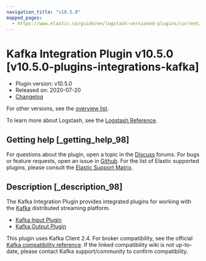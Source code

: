```yaml
---
navigation_title: "v10.5.0"
mapped_pages:
  - https://www.elastic.co/guide/en/logstash-versioned-plugins/current/v10.5.0-plugins-integrations-kafka.html
---
```


# Kafka Integration Plugin v10.5.0 [v10.5.0-plugins-integrations-kafka]


* Plugin version: v10.5.0
* Released on: 2020-07-20
* [Changelog](https://github.com/logstash-plugins/logstash-integration-kafka/blob/v10.5.0/CHANGELOG.md)

For other versions, see the [overview list](integration-kafka-index.md).

To learn more about Logstash, see the [Logstash Reference](logstash://reference/index.md).

## Getting help [_getting_help_98]

For questions about the plugin, open a topic in the [Discuss](http://discuss.elastic.co) forums. For bugs or feature requests, open an issue in [Github](https://github.com/logstash-plugins/logstash-integration-kafka). For the list of Elastic supported plugins, please consult the [Elastic Support Matrix](https://www.elastic.co/support/matrix#matrix_logstash_plugins).


## Description [_description_98]

The Kafka Integration Plugin provides integrated plugins for working with the [Kafka](https://kafka.apache.org/) distributed streaming platform.

* [Kafka Input Plugin](logstash://reference/plugins-inputs-kafka.md)
* [Kafka Output Plugin](logstash://reference/plugins-outputs-kafka.md)

This plugin uses Kafka Client 2.4. For broker compatibility, see the official [Kafka compatibility reference](https://cwiki.apache.org/confluence/display/KAFKA/Compatibility+Matrix). If the linked compatibility wiki is not up-to-date, please contact Kafka support/community to confirm compatibility.


